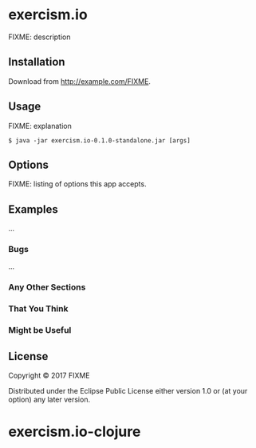 # exercism.io

FIXME: description

## Installation

Download from http://example.com/FIXME.

## Usage

FIXME: explanation

    $ java -jar exercism.io-0.1.0-standalone.jar [args]

## Options

FIXME: listing of options this app accepts.

## Examples

...

### Bugs

...

### Any Other Sections
### That You Think
### Might be Useful

## License

Copyright © 2017 FIXME

Distributed under the Eclipse Public License either version 1.0 or (at
your option) any later version.
# exercism.io-clojure
